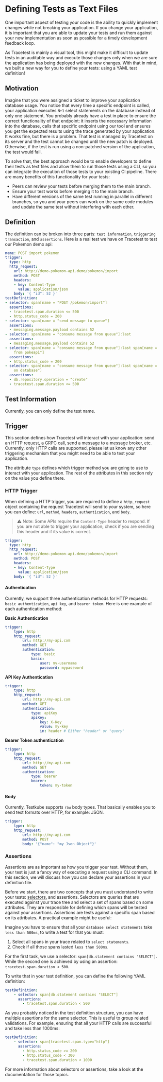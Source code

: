 # Defining Tests as Text Files

One important aspect of testing your code is the ability to quickly implement changes while not breaking your application. If you change your application, it is important that you are able to update your tests and run them against your new implementation as soon as possible for a timely development feedback loop.

As Tracetest is mainly a visual tool, this might make it difficult to update tests in an auditable way and execute those changes only when we are sure the application has being deployed with the new changes. With that in mind, we built a new way for you to define your tests: using a YAML test definition!

## Motivation

Imagine that you were assigned a ticket to improve your application database usage. You notice that every time a specific endpoint is called, your application executes `N+1` select statements on the database instead of only one statement. You probably already have a test in place to ensure the correct functionality of that endpoint: it inserts the necessary information into the database, calls that specific endpoint using our tool and ensures you get the expected results using the trace generated by your application. It works fine, but there is a problem. That test is managed by Tracetest on its server and the test cannot be changed until the new patch is deployed. Otherwise, if the test is run using a non-patched version of the application, the test would fail.

To solve that, the best approach would be to enable developers to define their tests as text files and allow them to run those tests using a CLI, so you can integrate the execution of those tests to your existing CI pipeline. There are many benefits of this functionality for your tests: 
 - Peers can review your tests before merging them to the main branch.
 - Ensure your test works before merging it to the main branch. 
 - Have different versions of the same test running in parallel in different branches, so you and your peers can work on the same code modules and update the same test without interfering with each other.

## Definition

The definition can be broken into three parts: `test information`, `triggering transaction`, and `assertions`. Here is a real test we have on Tracetest to test our Pokemon demo api:

```yaml
name: POST import pokemon
trigger:
  type: http
  http_request:
    url: http://demo-pokemon-api.demo/pokemon/import
    method: POST
    headers:
    - key: Content-Type
      value: application/json
    body: '{ "id": 52 }'
testDefinition:
- selector: span[name = "POST /pokemon/import"]
  assertions:
  - tracetest.span.duration <= 500
  - http.status_code = 200
- selector: span[name = "send message to queue"]
  assertions:
  - messaging.message.payload contains 52
- selector: span[name = "consume message from queue"]:last
  assertions:
  - messaging.message.payload contains 52
- selector: span[name = "consume message from queue"]:last span[name = "import pokemon
    from pokeapi"]
  assertions:
  - http.status_code = 200
- selector: span[name = "consume message from queue"]:last span[name = "save pokemon
    on database"]
  assertions:
  - db.repository.operation = "create"
  - tracetest.span.duration <= 500
```

## Test Information
Currently, you can only define the test name.

## Trigger
This section defines how Tracetest will interact with your application: send an HTTP request, a GRPC call, send a message to a message broker, etc. Currently, only HTTP calls are supported, please let us know any other triggering mechanism that you might need to be able to test your application.

The attribute `type` defines which trigger method you are going to use to interact with your application. The rest of the attributes in this section rely on the value you define there.

### HTTP Trigger
When defining a HTTP trigger, you are required to define a `http_request` object containing the request Tracetest will send to your system, so here you can define: `url`, `method`, `headers`, `authentication`, and `body`.

> :warning: Note: Some APIs require the `Content-Type` header to respond. If you are not able to trigger your application, check if you are sending this header and if its value is correct.

```yaml
trigger:
  type: http
  http_request:
    url: http://demo-pokemon-api.demo/pokemon/import
    method: POST
    headers:
    - key: Content-Type
      value: application/json
    body: '{ "id": 52 }'
```

#### Authentication
Currently, we support three authentication methods for HTTP requests: `basic authentication`, `api key`, and `bearer token`. Here is one example of each authentication method:

**Basic Authentication**
```yaml
trigger:
    type: http
    http_request:
        url: http://my-api.com
        method: GET
        authentication:
            type: basic
            basic:
                user: my-username
                password: mypassword
```

**API Key Authentication**
```yaml
trigger:
    type: http
    http_request:
        url: http://my-api.com
        method: GET
        authentication:
            type: apiKey
            apiKey:
                key: X-Key
                value: my-key
                in: header # Either "header" or "query"
```

**Bearer Token authentication**
```yaml
trigger:
    type: http
    http_request:
        url: http://my-api.com
        method: GET
        authentication:
            type: bearer
            bearer:
                token: my-token
```

#### Body

Currently, Testkube supports `raw` body types. That basically enables you to send text formats over HTTP, for example: JSON.

```yaml
trigger:
    type: http
    http_request:
        url: http://my-api.com
        method: POST
        body: '{"name": "my Json Object"}'
```

### Assertions
Assertions are as important as how you trigger your test. Without them, your test is just a fancy way of executing a request using a CLI command. In this section, we will discuss how you can declare your assertions in your definition file.

Before we start, there are two concepts that you must understand to write your tests: [selectors](https://kubeshop.github.io/tracetest/advanced-selectors/), and assertions. Selectors are queries that are executed against your trace tree and select a set of spans based on some attributes. They are responsible for defining which spans will be tested against your assertions. Assertions are tests against a specific span based on its attributes. A practical example might be useful:

Imagine you have to ensure that all your `database select statements` take `less than 500ms`, to write a test for that you must:

1. Select all spans in your trace related to `select statements`.
2. Check if all those spans lasted `less than 500ms`.

For the first task, we use a selector: `span[db.statement contains "SELECT"]`. While the second one is achieved by using an assertion: `tracetest.span.duration < 500`.

To write that in your test definition, you can define the following YAML definition:

```yaml
testDefinition:
    - selector: span[db.statement contains "SELECT"]
      assertions:
        - tracetest.span.duration < 500
```

As you probably noticed in the test definition structure, you can have multiple assertions for the same selector. This is useful to group related validations. For example, ensuring that all your HTTP calls are successful and take less than 1000ms:

```yaml
testDefinition:
    - selector: span[tracetest.span.type="http"]
      assertions:
        - http.status_code >= 200
        - http.status_code < 300
        - tracetest.span.duration < 1000
``` 

For more information about selectors or assertions, take a look at the documentation for those topics.